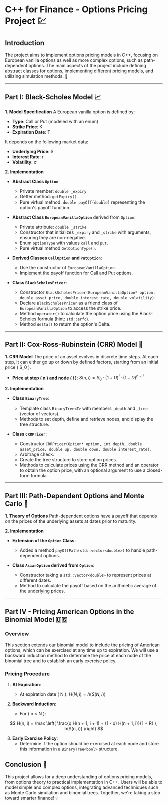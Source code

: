 # C++ for Finance - Options Pricing Project 💹

## Introduction
The project aims to implement options pricing models in C++, focusing on European vanilla options as well as more complex options, such as path-dependent options. The main aspects of the project include defining abstract classes for options, implementing different pricing models, and utilizing simulation methods. 🚀

---

## Part I: Black-Scholes Model 📈

**1. Model Specification**
A European vanilla option is defined by:
- **Type**: Call or Put (modeled with an enum)
- **Strike Price**: K
- **Expiration Date**: T

It depends on the following market data:
- **Underlying Price**: S
- **Interest Rate**: r
- **Volatility**: σ

**2. Implementation**

- **Abstract Class `Option`**:
  - Private member: `double _expiry`
  - Getter method: `getExpiry()`
  - Pure virtual method: `double payOff(double)` representing the option's payoff function.

- **Abstract Class `EuropeanVanillaOption`** derived from `Option`:
  - Private attribute: `double _strike`
  - Constructor that initializes `_expiry` and `_strike` with arguments, ensuring they are non-negative.
  - Enum `optionType` with values `call` and `put`.
  - Pure virtual method `GetOptionType()`.

- **Derived Classes `CallOption` and `PutOption`**:
  - Use the constructor of `EuropeanVanillaOption`.
  - Implement the payoff function for Call and Put options.

- **Class `BlackScholesPricer`**:
  - Constructor `BlackScholesPricer(EuropeanVanillaOption* option, double asset_price, double interest_rate, double volatility)`.
  - Declare `BlackScholesPricer` as a friend class of `EuropeanVanillaOption` to access the strike price.
  - Method `operator()` to calculate the option price using the Black-Scholes formula (hint: `std::erfc`).
  - Method `delta()` to return the option's Delta.

---

## Part II: Cox-Ross-Rubinstein (CRR) Model 🌳

**1. CRR Model**
The price of an asset evolves in discrete time steps. At each step, it can either go up or down by defined factors, starting from an initial price \( S_0 \).

- **Price at step \( n \) and node \( i \)**:
$S(n, i) = S_0 \cdot (1 + U)^i \cdot (1 + D)^{n - i}$

**2. Implementation**

- **Class `BinaryTree`**:
  - Template class `BinaryTree<T>` with members `_depth` and `_tree` (vector of vectors).
  - Methods to set depth, define and retrieve nodes, and display the tree structure.

- **Class `CRRPricer`**:
  - Constructor `CRRPricer(Option* option, int depth, double asset_price, double up, double down, double interest_rate)`.
  - Arbitrage check.
  - Create the tree structure to store option prices.
  - Methods to calculate prices using the CRR method and an operator to obtain the option price, with an optional argument to use a closed-form formula.

---

## Part III: Path-Dependent Options and Monte Carlo 🎲

**1. Theory of Options**
Path-dependent options have a payoff that depends on the prices of the underlying assets at dates prior to maturity.

**2. Implementation**

- **Extension of the `Option` Class**:
  - Added a method `payOffPath(std::vector<double>)` to handle path-dependent options.

- **Class `AsianOption` derived from `Option`**:
  - Constructor taking a `std::vector<double>` to represent prices at different dates.
  - Method to calculate the payoff based on the arithmetic average of the underlying prices.

---

## Part IV - Pricing American Options in the Binomial Model 🇺🇸

### Overview

This section extends our binomial model to include the pricing of American options, which can be exercised at any time up to expiration. We will use a backward induction method to determine the price at each node of the binomial tree and to establish an early exercise policy.

### Pricing Procedure

1. **At Expiration**:
   - At expiration date \( N \):
  $H(N, i) = h(S(N, i))$

   
2. **Backward Induction**:
   - For \( n < N \):
   
$$
H(n, i) = \max \left( 
\frac{q H(n + 1, i + 1) + (1 - q) H(n + 1, i)}{1 + R} \, h(S(n, i))
\right)
$$

3. **Early Exercise Policy**:
   - Determine if the option should be exercised at each node and store this information in a `BinaryTree<bool>` structure.

## Conclusion 🎉
This project allows for a deep understanding of options pricing models, from options theory to practical implementation in C++. Users will be able to model simple and complex options, integrating advanced techniques such as Monte Carlo simulation and binomial trees. Together, we're taking a step toward smarter finance! 💡
